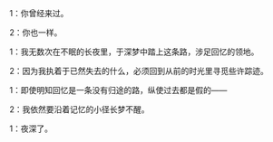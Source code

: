 1：你曾经来过。

2：你也一样。

1：我无数次在不眠的长夜里，于深梦中踏上这条路，涉足回忆的领地。

2：因为我执着于已然失去的什么，必须回到从前的时光里寻觅些许踪迹。

1：即使明知回忆是一条没有归途的路，纵使过去都是假的——

2：我依然要沿着记忆的小径长梦不醒。

1：夜深了。